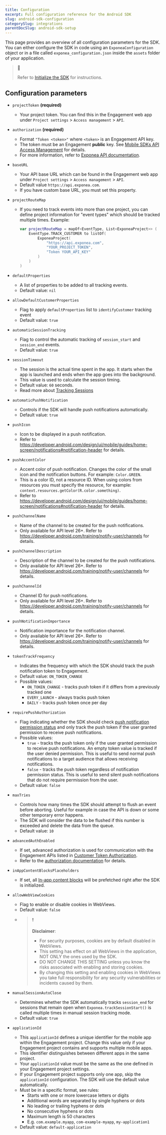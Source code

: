 ```yaml
---
title: Configuration
excerpt: Full configuration reference for the Android SDK
slug: android-sdk-configuration
categorySlug: integrations
parentDocSlug: android-sdk-setup
---
```


This page provides an overview of all configuration parameters for the SDK. You can either configure the SDK in code using an `ExponeaConfiguration` object or in a file called `exponea_configuration.json` inside the `assets` folder of your application. 

> 📘
>
> Refer to [Initialize the SDK](https://documentation.bloomreach.com/engagement/docs/android-sdk-setup#initialize-the-sdk) for instructions.

## Configuration parameters

* `projectToken` **(required)**
   * Your project token. You can find this in the Engagement web app under `Project settings` > `Access management` > `API`.

* `authorization` **(required)**
   * Format `"Token <token>"` where `<token>` is an Engagement API key.
   * The token must be an Engagement **public** key. See [Mobile SDKs API Access Management](mobile-sdks-api-access-management) for details.
   * For more information, refer to [Exponea API documentation](https://docs.exponea.com/reference#access-keys).

* `baseURL`
  * Your API base URL which can be found in the Engagement web app under `Project settings` > `Access management` > `API`.
  * Default value `https://api.exponea.com`.
  * If you have custom base URL, you must set this property.

* `projectRouteMap`
  * If you need to track events into more than one project, you can define project information for "event types" which should be tracked multiple times.
    Example:
    ```kotlin
    var projectRouteMap = mapOf<EventType, List<ExponeaProject>> (
        EventType.TRACK_CUSTOMER to listOf(
            ExponeaProject(
                "https://api.exponea.com",
                "YOUR_PROJECT_TOKEN",
                "Token YOUR_API_KEY"
            )
        )
    )
    ```
  
* `defaultProperties`
  * A list of properties to be added to all tracking events.
  * Default value: `nil`

* `allowDefaultCustomerProperties`
  * Flag to apply `defaultProperties` list to `identifyCustomer` tracking event
  * Default value: `true`

* `automaticSessionTracking`
  * Flag to control the automatic tracking of `session_start` and `session_end` events.
  * Default value: `true`

* `sessionTimeout`
  * The session is the actual time spent in the app. It starts when the app is launched and ends when the app goes into the background.
  * This value is used to calculate the session timing.
  * Default value: `60` seconds.
  * Read more about [Tracking Sessions](https://documentation.bloomreach.com/engagement/docs/android-sdk-tracking#session)

* `automaticPushNotification`
  * Controls if the SDK will handle push notifications automatically.
  * Default value: `true`

* `pushIcon`
  * Icon to be displayed in a push notification.
  * Refer to https://developer.android.com/design/ui/mobile/guides/home-screen/notifications#notification-header for details.

* `pushAccentColor`
  * Accent color of push notification. Changes the color of the small icon and the notification buttons. For example: `Color.GREEN`.
  * This is a color ID, not a resource ID. When using colors from resources you must specify the resource, for example: `context.resources.getColor(R.color.something)`.
  * Refer to https://developer.android.com/design/ui/mobile/guides/home-screen/notifications#notification-header for details.

* `pushChannelName`
  * Name of the channel to be created for the push notifications.
  * Only available for API level 26+. Refer to https://developer.android.com/training/notify-user/channels for details.

* `pushChannelDescription`
  * Description of the channel to be created for the push notifications.
  * Only available for API level 26+. Refer to https://developer.android.com/training/notify-user/channels for details.

* `pushChannelId`
  * Channel ID for push notifications.
  * Only available for API level 26+. Refer to https://developer.android.com/training/notify-user/channels for details.

* `pushNotificationImportance`
  * Notification importance for the notification channel.
  * Only available for API level 26+. Refer to https://developer.android.com/training/notify-user/channels for details.

* `tokenTrackFrequency`
  * Indicates the frequency with which the SDK should track the push notification token to Engagement.
  * Default value: `ON_TOKEN_CHANGE`
  * Possible values:
    * `ON_TOKEN_CHANGE` - tracks push token if it differs from a previously tracked one
    * `EVERY_LAUNCH` - always tracks push token
    * `DAILY` - tracks push token once per day

* `requirePushAuthorization`
  * Flag indicating whether the SDK should check [push notification permission status](https://developer.android.com/develop/ui/views/notifications/notification-permission) and only track the push token if the user granted permission to receive push notifications.
  * Possible values:
    * `true` - tracks the push token only if the user granted permission to receive push notifications. An empty token value is tracked if the user denied permission. This is useful to send normal push notifications to a target audience that allows receiving notifications.
    * `false` - tracks the push token regardless of notification permission status. This is useful to send silent push notifications that do not require permission from the user.
  * Default value: `false`

* `maxTries`
  * Controls how many times the SDK should attempt to flush an event before aborting. Useful for example in case the API is down or some other temporary error happens.
  * The SDK will consider the data to be flushed if this number is exceeded and delete the data from the queue.
  * Default value: `10`

* `advancedAuthEnabled`
  * If set, advanced authorization is used for communication with the Engagement APIs listed in [Customer Token Authorization](https://documentation.bloomreach.com/engagement/docs/android-sdk-authorization#customer-token-authorization).
  * Refer to the [authorization documentation](https://documentation.bloomreach.com/engagement/docs/android-sdk-authorization) for details.

* `inAppContentBlocksPlaceholders`
  * If set, all [In-app content blocks](https://documentation.bloomreach.com/engagement/docs/android-sdk-in-app-content-blocks) will be prefetched right after the SDK is initialized.

* `allowWebViewCookies`
  * Flag to enable or disable cookies in WebViews.
  * Default value: `false`
  * > ❗️
    >
    > **Disclaimer**:
    > * For security purposes, cookies are by default disabled in WebViews.
    > * This setting has effect on all WebViews in the application, NOT ONLY the ones used by the SDK.
    > * DO NOT CHANGE THIS SETTING unless you know the risks associated with enabling and storing cookies.
    > * By changing this setting and enabling cookies in WebViews you take full responsibility for any security vulnerabilities or incidents caused by them.

* `manualSessionAutoClose`
    * Determines whether the SDK automatically tracks `session_end` for sessions that remain open when `Exponea.trackSessionStart()` is called multiple times in manual session tracking mode.
    * Default value: `true`

* `applicationId`
    * This `applicationId` defines a unique identifier for the mobile app within the Engagement project. Change this value only if your Engagement project contains and supports multiple mobile apps.
    * This identifier distinguishes between different apps in the same project.
    * Your `applicationId` value must be the same as the one defined in your Engagement project settings.
    * If your Engagement project supports only one app, skip the `applicationId` configuration. The SDK will use the default value automatically.
    * Must be in a specific format, see rules:
      * Starts with one or more lowercase letters or digits
      * Additional words are separated by single hyphens or dots
      * No leading or trailing hyphens or dots
      * No consecutive hyphens or dots
      * Maximum length is 50 characters
      * E.g. `com.example.myapp`, `com-example-myapp`, `my-application1`
    * Default value: `default-application`